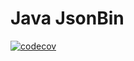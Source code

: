 # Java JsonBin

[![codecov](https://codecov.io/gh/OdunlamiZO/java-jsonbin/graph/badge.svg?token=EL4WAAORI2)](https://codecov.io/gh/OdunlamiZO/java-jsonbin)

